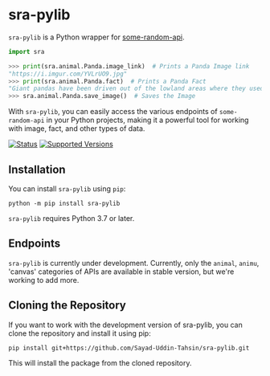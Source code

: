 # sra-pylib
`sra-pylib` is a Python wrapper for [some-random-api](https://some-random-api.ml).

```python
import sra

>>> print(sra.animal.Panda.image_link)  # Prints a Panda Image link
"https://i.imgur.com/YVLrUO9.jpg"
>>> print(sra.animal.Panda.fact)  # Prints a Panda Fact
"Giant pandas have been driven out of the lowland areas where they used to live and now are found only in the Chinese provinces of Sichuan, Gansu, and Shaanxi. The forests in these provinces are very damp and rainy. In one year, a forest may receive up to 50 inches of rain and snow."
>>> sra.animal.Panda.save_image()  # Saves the Image
```
With `sra-pylib`, you can easily access the various endpoints of `some-random-api` in your Python projects, making it a powerful tool for working with image, fact, and other types of data.

[![Status](https://img.shields.io/static/v1?label=Status&message=Stable&color=green)](https://pypi.org/project/sra-pylib) [![Supported Versions](https://img.shields.io/badge/3.7%20%7C%203.8%20%7C%203.9%20%7C%203.10%20%7C%203.11-3670A0?style=flat&logo=python&logoColor=ffdd54&label=Python)](https://python.org)

## Installation
You can install `sra-pylib` using `pip`:
```console
python -m pip install sra-pylib
```
`sra-pylib` requires Python 3.7 or later.

## Endpoints
`sra-pylib` is currently under development. Currently, only the `animal`, `animu`, 'canvas' categories of APIs are available in stable version, but we're working to add more.

## Cloning the Repository
If you want to work with the development version of sra-pylib, you can clone the repository and install it using pip:
```console
pip install git+https://github.com/Sayad-Uddin-Tahsin/sra-pylib.git
```
This will install the package from the cloned repository.

